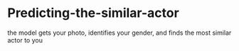 # Predicting-the-similar-actor
the model gets your photo, identifies your gender, and finds the most similar actor to you

